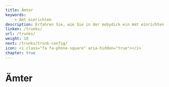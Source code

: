 ```yaml
---
title: Ämter
keywords:
    - Amt einrichten
description: Erfahren Sie, wie Sie in der mobydick ein Amt einrichten
linken: /trunks/
url: /trunks/
weight: 10
next: /trunks/trunk-config/
icon: <i class="fa fa-phone-square" aria-hidden="true"></i>
chapter: true
---
```



# Ämter
